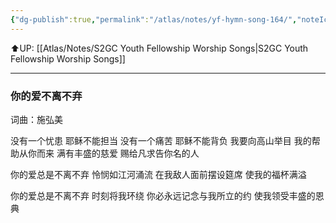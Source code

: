 ```yaml
---
{"dg-publish":true,"permalink":"/atlas/notes/yf-hymn-song-164/","noteIcon":""}
---
```


⬆️UP: [[Atlas/Notes/S2GC Youth Fellowship Worship Songs\|S2GC Youth Fellowship Worship Songs]]

---
### 你的爱不离不弃

词曲：施弘美

没有一个忧患 耶稣不能担当
没有一个痛苦 耶稣不能背负
我要向高山举目
我的帮助从你而来
满有丰盛的慈爱
赐给凡求告你名的人

你的爱总是不离不弃
怜悯如江河涌流
在我敌人面前摆设筵席
使我的福杯满溢

你的爱总是不离不弃
时刻将我环绕
你必永远记念与我所立的约
使我领受丰盛的恩典